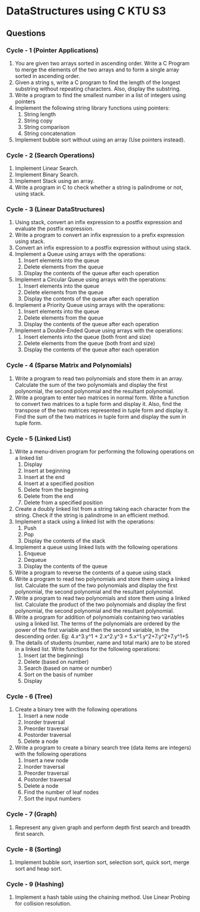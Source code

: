 # DataStructures using C KTU S3

## Questions

### Cycle - 1 (Pointer Applications)

1. You are given two arrays sorted in ascending order. Write a C Program to merge the elements of the two arrays and to form a single array sorted in ascending order.
2. Given a string s, write a C program to find the length of the longest substring without repeating characters. Also, display the substring.
3. Write a program to find the smallest number in a list of integers using pointers
4. Implement the following string library functions using pointers:
     1. String length
     2. String copy
     3. String comparison
     4. String concatenation 
6. Implement bubble sort without using an array (Use pointers instead).


### Cycle - 2 (Search Operations)

1. Implement Linear Search.
2. Implement Binary Search.
3. Implement Stack using an array.
4. Write a program in C to check whether a string is palindrome or not, using stack.

### Cycle - 3 (Linear DataStructures)

1. Using stack, convert an infix expression to a postfix expression and evaluate the postfix expression.
2. Write a program to convert an infix expression to a prefix expression using stack.
3. Convert an infix expression to a postfix expression without using stack.
4. Implement a Queue using arrays with the operations:
     1. Insert elements into the queue 
     2. Delete elements from the queue
     3. Display the contents of the queue after each operation
5. Implement a Circular Queue using arrays with the operations:
     1. Insert elements into the queue
     2. Delete elements from the queue
     3. Display the contents of the queue after each operation
6. Implement a Priority Queue using arrays with the operations:
     1. Insert elements into the queue
     2. Delete elements from the queue
     3. Display the contents of the queue after each operation
7. Implement a Double-Ended Queue using arrays with the operations:
     1. Insert elements into the queue (both front and size)
     2. Delete elements from the queue (both front and size)
     3. Display the contents of the queue after each operation

### Cycle - 4 (Sparse Matrix and Polynomials)

1. Write a program to read two polynomials and store them in an array. Calculate the sum of the two polynomials and display the first polynomial, the second polynomial and the resultant polynomial.
2. Write a program to enter two matrices in normal form. Write a function to convert two matrices to a tuple form and display it. Also, find the transpose of the two matrices represented in tuple form and display 
   it. Find the sum of the two matrices in tuple form and display the sum in tuple form.

### Cycle - 5 (Linked List)

1. Write a menu-driven program for performing the following operations on a linked list
     1. Display
     2. Insert at beginning
     3. Insert at the end
     4. Insert at a specified position
     5. Delete from the beginning
     6. Delete from the end
     7. Delete from a specified position
2. Create a doubly linked list from a string taking each character from the string.
   Check if the string is palindrome in an efficient method.
3. Implement a stack using a linked list with the operations:
     1. Push
     2. Pop
     3. Display the contents of the stack
4. Implement a queue using linked lists with the following operations
     1. Enqueue
     2. Dequeue
     3. Display the contents of the queue
5. Write a program to reverse the contents of a queue using stack 
6. Write a program to read two polynomials and store them using a linked list.
   Calculate the sum of the two polynomials and display the first polynomial,
   the second polynomial and the resultant polynomial.
7. Write a program to read two polynomials and store them using a linked list.
   Calculate the product of the two polynomials and display the first polynomial,
   the second polynomial and the resultant polynomial.
8. Write a program for addition of polynomials containing two variables using a linked list.
   The terms of the polynomials are ordered by the power of the first variable and then the second variable, in the descending order.
   Eg: 4.x^3.y^1 + 2.x^2.y^3 + 5.x^1.y^2+7.y^2+7.y^1+5
9. The details of students (number, name and total mark) are to be stored in a linked list. Write functions for the following operations: 
     1. Insert (at the beginning)
     2. Delete (based on number)
     3. Search (based on name or number)
     4. Sort on the basis of number
     5. Display
   
### Cycle - 6 (Tree)

1. Create a binary tree with the following operations
     1. Insert a new node
     2. Inorder traversal
     3. Preorder traversal
     4. Postorder traversal
     5. Delete a node
2. Write a program to create a binary search tree (data items are integers) with the following operations
     1. Insert a new node
     2. Inorder traversal
     3. Preorder traversal
     4. Postorder traversal
     5. Delete a node
     6. Find the number of leaf nodes
     7. Sort the input numbers
        
### Cycle - 7 (Graph)

1. Represent any given graph and perform depth first search and breadth first search.

### Cycle - 8 (Sorting)

1. Implement bubble sort, insertion sort, selection sort, quick sort, merge sort and heap sort.

### Cycle - 9 (Hashing)

1. Implement a hash table using the chaining method. Use Linear Probing for collision resolution.


